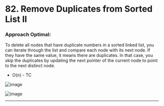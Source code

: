 # 82. Remove Duplicates from Sorted List II 
 
### Approach Optimal: 

To delete all nodes that have duplicate numbers in a sorted linked list, you can iterate through the list and compare each node with its next node. If they have the same value, it means there are duplicates. In that case, you skip the duplicates by updating the next pointer of the current node to point to the next distinct node.

- O(n) - TC

![image](https://github.com/Nikhilpra17/Leetcode-/assets/97670140/c8d42e92-6d3f-4bc8-bdc7-3db9dbe98284)

![image](https://github.com/Nikhilpra17/Leetcode-/assets/97670140/1dd90497-1535-489f-b21f-d9b883401b67)

___
